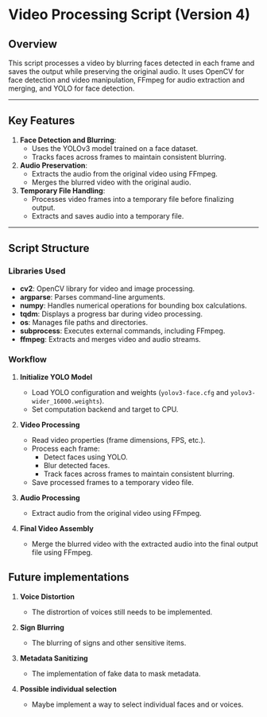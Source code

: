 # Video Processing Script (Version 4)

## Overview

This script processes a video by blurring faces detected in each frame and saves the output while preserving the original audio. It uses OpenCV for face detection and video manipulation, FFmpeg for audio extraction and merging, and YOLO for face detection.

---

## Key Features

1. **Face Detection and Blurring**:
   - Uses the YOLOv3 model trained on a face dataset.
   - Tracks faces across frames to maintain consistent blurring.
2. **Audio Preservation**:
   - Extracts the audio from the original video using FFmpeg.
   - Merges the blurred video with the original audio.
3. **Temporary File Handling**:
   - Processes video frames into a temporary file before finalizing output.
   - Extracts and saves audio into a temporary file.

---

## Script Structure

### Libraries Used

- **cv2**: OpenCV library for video and image processing.
- **argparse**: Parses command-line arguments.
- **numpy**: Handles numerical operations for bounding box calculations.
- **tqdm**: Displays a progress bar during video processing.
- **os**: Manages file paths and directories.
- **subprocess**: Executes external commands, including FFmpeg.
- **ffmpeg**: Extracts and merges video and audio streams.

### Workflow

1. **Initialize YOLO Model**
   - Load YOLO configuration and weights (`yolov3-face.cfg` and `yolov3-wider_16000.weights`).
   - Set computation backend and target to CPU.

2. **Video Processing**
   - Read video properties (frame dimensions, FPS, etc.).
   - Process each frame:
     - Detect faces using YOLO.
     - Blur detected faces.
     - Track faces across frames to maintain consistent blurring.
   - Save processed frames to a temporary video file.

3. **Audio Processing**
   - Extract audio from the original video using FFmpeg.

4. **Final Video Assembly**
   - Merge the blurred video with the extracted audio into the final output file using FFmpeg.

## Future implementations

1. **Voice Distortion**
    - The distrortion of voices still needs to be implemented.

2. **Sign Blurring**
    - The blurring of signs and other sensitive items.

3. **Metadata Sanitizing**
    - The implementation of fake data to mask metadata.

4. **Possible individual selection**
    - Maybe implement a way to select individual faces and or voices.
